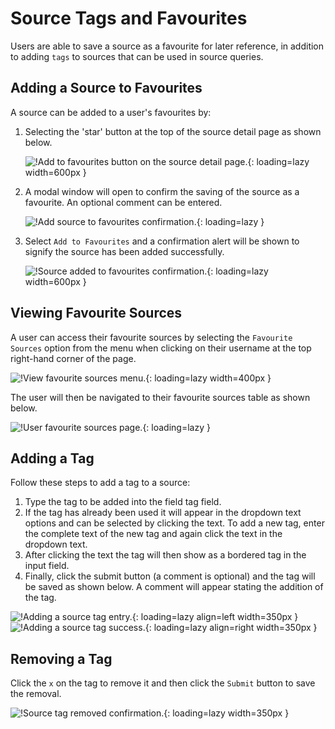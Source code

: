# Source Tags and Favourites

Users are able to save a source as a favourite for later reference, in addition to adding `tags` to sources that can be used in source queries.

## Adding a Source to Favourites

A source can be added to a user's favourites by:

1. Selecting the 'star' button at the top of the source detail page as shown below.

    ![!Add to favourites button on the source detail page.](../img/source-add-fav.png){: loading=lazy width=600px }
    
2. A modal window will open to confirm the saving of the source as a favourite. An optional comment can be entered.

    ![!Add source to favourites confirmation.](../img/source-add-fav-modal.png){: loading=lazy }

3. Select `Add to Favourites` and a confirmation alert will be shown to signify the source has been added successfully.

    ![!Source added to favourites confirmation.](../img/source-add-fav-confirm.png){: loading=lazy width=600px }


## Viewing Favourite Sources

A user can access their favourite sources by selecting the `Favourite Sources` option from the menu when clicking on their username at the top right-hand corner of the page.

![!View favourite sources menu.](../img/source-user-fav.png){: loading=lazy width=400px }

The user will then be navigated to their favourite sources table as shown below.

![!User favourite sources page.](../img/user-fav-sources.png){: loading=lazy }

## Adding a Tag

Follow these steps to add a tag to a source:

1. Type the tag to be added into the field tag field. 
2. If the tag has already been used it will appear in the dropdown text options and can be selected by clicking the text. To add a new tag, enter the complete text of the new tag and again click the text in the dropdown text. 
3. After clicking the text the tag will then show as a bordered tag in the input field.
4. Finally, click the submit button (a comment is optional) and the tag will be saved as shown below. A comment will appear stating the addition of the tag.

![!Adding a source tag entry.](../img/source-add-tag1.png){: loading=lazy align=left width=350px }
![!Adding a source tag success.](../img/source-add-tag3.png){: loading=lazy align=right width=350px }

## Removing a Tag

Click the `x` on the tag to remove it and then click the `Submit` button to save the removal.

![!Source tag removed confirmation.](../img/source-tag-remove.png){: loading=lazy width=350px }
